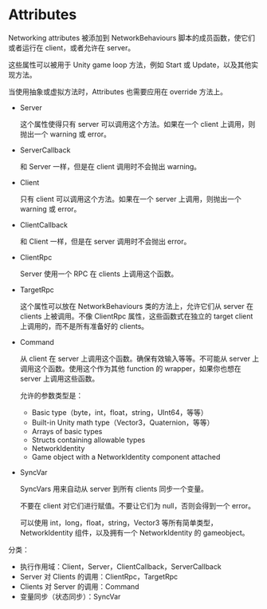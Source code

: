 # Attributes

Networking attributes 被添加到 NetworkBehaviours 脚本的成员函数，使它们或者运行在 client，或者允许在 server。

这些属性可以被用于 Unity game loop 方法，例如 Start 或 Update，以及其他实现方法。

当使用抽象或虚拟方法时，Attributes 也需要应用在 override 方法上。

- Server

  这个属性使得只有 server 可以调用这个方法。如果在一个 client 上调用，则抛出一个 warning 或 error。

- ServerCallback

  和 Server 一样，但是在 client 调用时不会抛出 warning。

- Client

  只有 client 可以调用这个方法。如果在一个 server 上调用，则抛出一个 warning 或 error。

- ClientCallback

  和 Client 一样，但是在 server 调用时不会抛出 error。

- ClientRpc

  Server 使用一个 RPC 在 clients 上调用这个函数。

- TargetRpc

  这个属性可以放在 NetworkBehaviours 类的方法上，允许它们从 server 在 clients 上被调用。不像 ClientRpc 属性，这些函数式在独立的 target client 上调用的，而不是所有准备好的 clients。

- Command

  从 client 在 server 上调用这个函数。确保有效输入等等。不可能从 server 上调用这个函数。使用这个作为其他 function 的 wrapper，如果你也想在 server 上调用这些函数。

  允许的参数类型是：

  - Basic type（byte，int，float，string，UInt64，等等）
  - Built-in Unity math type（Vector3，Quaternion，等等）
  - Arrays of basic types
  - Structs containing allowable types
  - NetworkIdentity
  - Game object with a NetworkIdentity component attached

- SyncVar

  SyncVars 用来自动从 server 到所有 clients 同步一个变量。

  不要在 client 对它们进行赋值。不要让它们为 null，否则会得到一个 error。

  可以使用 int，long，float，string，Vector3 等所有简单类型，NetworkIdentity 组件，以及拥有一个 NetworkIdentity 的 gameobject。

分类：

- 执行作用域：Client，Server，ClientCallback，ServerCallback
- Server 对 Clients 的调用：ClientRpc，TargetRpc
- Clients 对 Server 的调用：Command
- 变量同步（状态同步）：SyncVar

